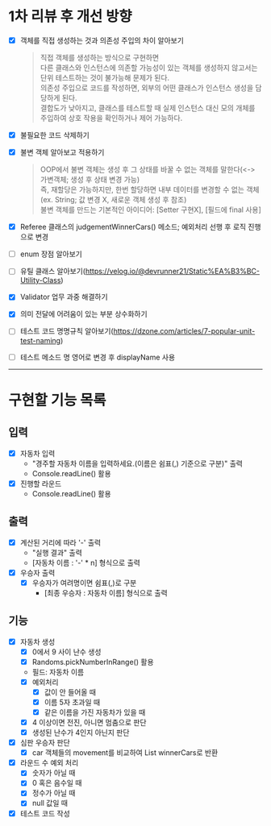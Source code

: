 # 1차 리뷰 후 개선 방향
- [x] 객체를 직접 생성하는 것과 의존성 주입의 차이 알아보기  
  > 직접 객체를 생성하는 방식으로 구현하면  
  >다른 클래스와 인스턴스에 의존할 가능성이 있는 객체를 생성하지 않고서는 단위 테스트하는 것이 불가능해 문제가 된다.  
  >의존성 주입으로 코드를 작성하면, 외부의 어떤 클래스가 인스턴스 생성을 담당하게 된다.  
  >결합도가 낮아지고, 클래스를 테스트할 때 실제 인스턴스 대신 모의 개체를 주입하여 상호 작용을 확인하거나 제어 가능하다.

- [x] 불필요한 코드 삭제하기
- [x] 불변 객체 알아보고 적용하기
  > OOP에서 불변 객체는 생성 후 그 상태를 바꿀 수 없는 객체를 말한다(<-> 가변객체; 생성 후 상태 변경 가능)  
  > 즉, 재할당은 가능하지만, 한번 할당하면 내부 데이터를 변경할 수 없는 객체(ex. String; 값 변경 X, 새로운 객체 생성 후 참조)  
  > 불변 객체를 만드는 기본적인 아이디어: [Setter 구현X], [필드에 final 사용]

- [x] Referee 클래스의 judgementWinnerCars() 메소드; 예외처리 선행 후 로직 진행으로 변경
- [ ] enum 장점 알아보기
- [ ] 유틸 클래스 알아보기(https://velog.io/@devrunner21/Static%EA%B3%BC-Utility-Class)
- [x] Validator 업무 과중 해결하기
- [x] 의미 전달에 어려움이 있는 부분 상수화하기
- [ ] 테스트 코드 명명규칙 알아보기(https://dzone.com/articles/7-popular-unit-test-naming)
- [ ] 테스트 메소드 명 영어로 변경 후 displayName 사용

---
# 구현할 기능 목록 

## 입력
- [x] 자동차 입력
  - "경주할 자동차 이름을 입력하세요.(이름은 쉼표(,) 기준으로 구분)" 출력
  - Console.readLine() 활용
- [x] 진행할 라운드
  - Console.readLine() 활용

## 출력
- [x] 계산된 거리에 따라 '-' 출력
  - "실행 결과" 출력
  - [자동차 이름 : '-' * n] 형식으로 출력  
- [x] 우승자 출력
  - [x] 우승자가 여려명이면 쉼표(,)로 구분
    - [최종 우승자 : 자동차 이름] 형식으로 출력 

## 기능
- [x] 자동차 생성
  - [x] 0에서 9 사이 난수 생성
  - [x] Randoms.pickNumberInRange() 활용
  - 필드: 자동차 이름
  - [x] 예외처리
    - [x] 값이 안 들어올 때
    - [x] 이름 5자 초과일 때
    - [x] 같은 이름을 가진 자동차가 있을 때
  - [x] 4 이상이면 전진, 아니면 멈춤으로 판단
  - [x] 생성된 난수가 4인지 아닌지 판단
- [x] 심판 우승자 판단
  - [x] car 객체들의 movement를 비교하여 List<Car> winnerCars로 반환
- [x] 라운드 수 예외 처리
  - [x] 숫자가 아닐 때
  - [x] 0 혹은 음수일 때
  - [x] 정수가 아닐 때
  - [x] null 값일 때
- [x] 테스트 코드 작성
